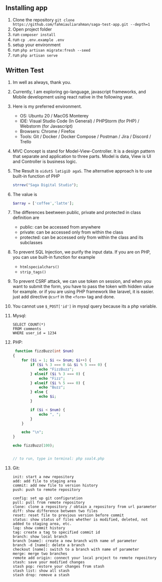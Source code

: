 ## Installing app

1. Clone the repository `git clone https://github.com/fahmiauliarahman/saga-test-app.git --depth=1`
2. Open project folder
3. run `composer install`
4. run `cp .env.example .env`
5. setup your environment
6. run `php artisan migrate:fresh --seed`
7. run `php artisan serve`

## Written Test

1. Im well as always, thank you.
2. Currently, I am exploring go-language, javascript frameworks, and Mobile development using react native in the
   following year.
3. Here is my preferred environment.
    - OS: Ubuntu 20 / MacOS Monterey
    - IDE: Visual Studio Code (In General) / PHPStorm (for PHP) / Webstorm (for Javascript)
    - Browsers: Chrome / Firefox
    - Tools: Git / Docker / Docker Compose / Postman / Jira / Discord / Trello
4. MVC Concept is stand for Model-View-Controller. It is a design pattern that separate and application to three parts.
   Model is data, View is UI and Controller is business logic.
5. The Result is `oidutS latigiD agaS`. The alternative approach is to use built-in function of PHP
    ```php
    strrev("Saga Digital Studio");
    ```

6. The value is
    ```php
    $array = ['coffee','latte'];
   ```

7. The differences beetween public, private and protected in class definition are
    - public: can be accessed from anywhere
    - private: can be accessed only from within the class
    - protected: can be accessed only from within the class and its subclasses
8. To prevent SQL Injection, we purify the input data. If you are on PHP, you can use built-in function for example
    - `htmlspecialchars()`
    - `strip_tags()`
9. To prevent CSRF attack, we can use token on session, and when you want to submit the form, you have to pass the token
   with hidden value for example. or if you are using PHP framework like laravel, it is easier. just add
   directive `@csrf` in the `<form>` tag and done.
10. You cannot use `$_POST['id']` in mysql query because its a php variable.
11. Mysql:

    ```mysql
    SELECT COUNT(*)
    FROM comments
    WHERE user_id = 1234
    ```

12. PHP:

    ```php
     function fizzBuzz(int $num)
    {
        for ($i = 1; $i <= $num; $i++) {
            if ($i % 3 === 0 && $i % 5 === 0) {
                echo "FizzBuzz";
            } elseif ($i % 3 === 0) {
                echo "Fizz";
            } elseif ($i % 5 === 0) {
                echo "Buzz";
            } else {
                echo $i;
            }
    
            if ($i < $num) {
                echo ", ";
            }
        }
    
        echo "\n";
    }
    
    echo fizzBuzz(100);
    
    
    // to run, type in terminal: php soal4.php
    ```

13. Git:

    ```
    init: start a new repository
    add: add file to staging area
    commit: add new file to version history
    push: push to remote repository
    
    config: set up git configuration
    pull: pull from remote repository
    clone: clone a repository / obtain a repository from url parameter
    diff: show difference between two files
    reset: reset file to previous version before commit
    status: show status of files whether is modified, deleted, not added to staging area, etc.
    log: show commit history
    tag: create a tag to specified commit id
    branch: show local branch
    branch [name]: create a new branch with name of parameter
    branch -d [name]: delete a branch
    checkout [name]: switch to a branch with name of parameter
    merge: merge two branches
    remote add origin: connect your local project to remote repository
    stash: save your modified changes
    stash pop: restore your changes from stash
    stash list: show all stash
    stash drop: remove a stash
    
    ```
